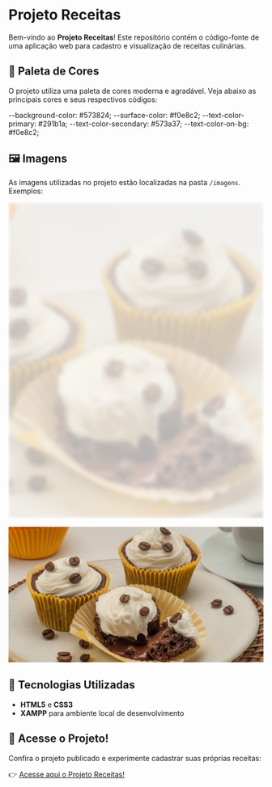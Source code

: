 # Projeto Receitas

Bem-vindo ao **Projeto Receitas**! Este repositório contém o código-fonte de uma aplicação web para cadastro e visualização de receitas culinárias.

## 🎨 Paleta de Cores

O projeto utiliza uma paleta de cores moderna e agradável. Veja abaixo as principais cores e seus respectivos códigos:

--background-color: #573824;
--surface-color: #f0e8c2;
--text-color-primary: #291b1a;
--text-color-secondary: #573a37;
--text-color-on-bg: #f0e8c2;

## 🖼️ Imagens

As imagens utilizadas no projeto estão localizadas na pasta `/imagens`. Exemplos:

![Receita 1](../imagens/bg-image.png)

![Receita 2](../imagens/imagem.png)

## 🚀 Tecnologias Utilizadas

- **HTML5** e **CSS3**
- **XAMPP** para ambiente local de desenvolvimento

## 📢 Acesse o Projeto!

Confira o projeto publicado e experimente cadastrar suas próprias receitas:

👉 [Acesse aqui o Projeto Receitas!](https://seuprojeto.com)
